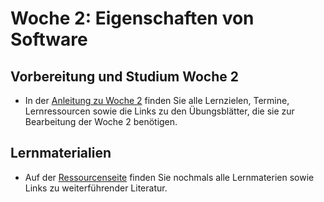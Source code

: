 # Woche 2: Eigenschaften von Software

## Vorbereitung und Studium Woche 2
* In der [Anleitung zu Woche 2](guide.html) finden Sie alle Lernzielen, Termine, Lernressourcen sowie die Links zu den Übungsblätter, die sie 
zur Bearbeitung der Woche 2 benötigen. 


## Lernmaterialien
* Auf der [Ressourcenseite](resources.html) finden Sie nochmals alle Lernmaterien sowie Links zu weiterführender Literatur. 


